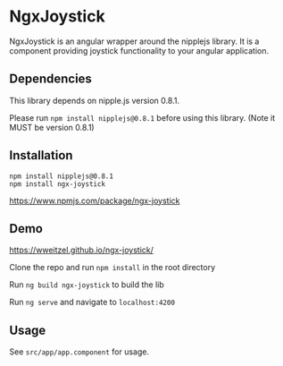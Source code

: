 # NgxJoystick

NgxJoystick is an angular wrapper around the nipplejs library. It is a component providing joystick functionality to your angular application.

## Dependencies

This library depends on nipple.js version 0.8.1.

Please run `npm install nipplejs@0.8.1` before using this library. (Note it MUST be version 0.8.1)

## Installation
```
npm install nipplejs@0.8.1
npm install ngx-joystick
```
https://www.npmjs.com/package/ngx-joystick

## Demo

https://wweitzel.github.io/ngx-joystick/

Clone the repo and run `npm install` in the root directory

Run `ng build ngx-joystick` to build the lib

Run `ng serve` and navigate to `localhost:4200`

## Usage

See `src/app/app.component` for usage.
